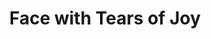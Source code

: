---
layout: smileys&people
title: Face with Tears of Joy
emoji: face_with_tears_of_joy
permalink: 😂.html
---